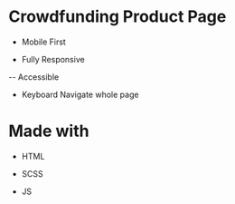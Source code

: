 # Crowdfunding Product Page

- Mobile First

- Fully Responsive

-- Accessible

- Keyboard Navigate whole page

# Made with

- HTML

- SCSS

- JS


